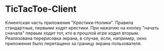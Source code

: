 # TicTacToe-Client
Клиентская часть приложения "Крестики-Нолики". Правила стандартные, первыми ходят крестики. 
При нажатию на кнопку "начать сначала" первым ходит тот, кто в прошлой игре ходил вторым. 
Реализована перерисовка экрана, в случае, если, например, окно приложения было перетащено за
границу экрана пользователя.

